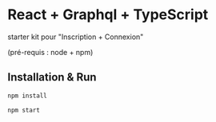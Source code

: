 # React + Graphql + TypeScript

starter kit pour "Inscription + Connexion"

(pré-requis : node + npm)

## Installation & Run

```sh
npm install
```

```sh
npm start
```
